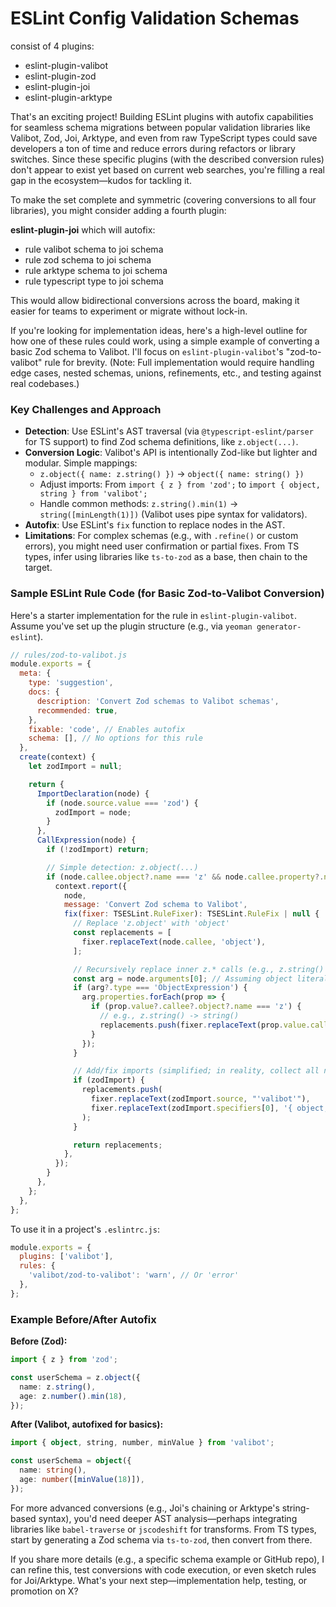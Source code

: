 # ESLint Config Validation Schemas

consist of 4 plugins:

- eslint-plugin-valibot
- eslint-plugin-zod
- eslint-plugin-joi
- eslint-plugin-arktype

That's an exciting project! Building ESLint plugins with autofix capabilities for seamless schema migrations between popular validation libraries like Valibot, Zod, Joi, Arktype, and even from raw TypeScript types could save developers a ton of time and reduce errors during refactors or library switches. Since these specific plugins (with the described conversion rules) don't appear to exist yet based on current web searches, you're filling a real gap in the ecosystem—kudos for tackling it.

To make the set complete and symmetric (covering conversions to all four libraries), you might consider adding a fourth plugin:

**eslint-plugin-joi** which will autofix:

- rule valibot schema to joi schema
- rule zod schema to joi schema
- rule arktype schema to joi schema
- rule typescript type to joi schema

This would allow bidirectional conversions across the board, making it easier for teams to experiment or migrate without lock-in.

If you're looking for implementation ideas, here's a high-level outline for how one of these rules could work, using a simple example of converting a basic Zod schema to Valibot. I'll focus on `eslint-plugin-valibot`'s "zod-to-valibot" rule for brevity. (Note: Full implementation would require handling edge cases, nested schemas, unions, refinements, etc., and testing against real codebases.)

### Key Challenges and Approach

- **Detection**: Use ESLint's AST traversal (via `@typescript-eslint/parser` for TS support) to find Zod schema definitions, like `z.object(...)`.
- **Conversion Logic**: Valibot's API is intentionally Zod-like but lighter and modular. Simple mappings:
  - `z.object({ name: z.string() })` → `object({ name: string() })`
  - Adjust imports: From `import { z } from 'zod';` to `import { object, string } from 'valibot';`
  - Handle common methods: `z.string().min(1)` → `string([minLength(1)])` (Valibot uses pipe syntax for validators).
- **Autofix**: Use ESLint's `fix` function to replace nodes in the AST.
- **Limitations**: For complex schemas (e.g., with `.refine()` or custom errors), you might need user confirmation or partial fixes. From TS types, infer using libraries like `ts-to-zod` as a base, then chain to the target.

### Sample ESLint Rule Code (for Basic Zod-to-Valibot Conversion)

Here's a starter implementation for the rule in `eslint-plugin-valibot`. Assume you've set up the plugin structure (e.g., via `yeoman generator-eslint`).

```javascript
// rules/zod-to-valibot.js
module.exports = {
  meta: {
    type: 'suggestion',
    docs: {
      description: 'Convert Zod schemas to Valibot schemas',
      recommended: true,
    },
    fixable: 'code', // Enables autofix
    schema: [], // No options for this rule
  },
  create(context) {
    let zodImport = null;

    return {
      ImportDeclaration(node) {
        if (node.source.value === 'zod') {
          zodImport = node;
        }
      },
      CallExpression(node) {
        if (!zodImport) return;

        // Simple detection: z.object(...)
        if (node.callee.object?.name === 'z' && node.callee.property?.name === 'object') {
          context.report({
            node,
            message: 'Convert Zod schema to Valibot',
            fix(fixer: TSESLint.RuleFixer): TSESLint.RuleFix | null {
              // Replace 'z.object' with 'object'
              const replacements = [
                fixer.replaceText(node.callee, 'object'),
              ];

              // Recursively replace inner z.* calls (e.g., z.string() -> string())
              const arg = node.arguments[0]; // Assuming object literal arg
              if (arg?.type === 'ObjectExpression') {
                arg.properties.forEach(prop => {
                  if (prop.value?.callee?.object?.name === 'z') {
                    // e.g., z.string() -> string()
                    replacements.push(fixer.replaceText(prop.value.callee, prop.value.callee.property.name));
                  }
                });
              }

              // Add/fix imports (simplified; in reality, collect all needed validators)
              if (zodImport) {
                replacements.push(
                  fixer.replaceText(zodImport.source, "'valibot'"),
                  fixer.replaceText(zodImport.specifiers[0], '{ object, string }') // Adjust based on used validators
                );
              }

              return replacements;
            },
          });
        }
      },
    };
  },
};
```

To use it in a project's `.eslintrc.js`:

```javascript
module.exports = {
  plugins: ['valibot'],
  rules: {
    'valibot/zod-to-valibot': 'warn', // Or 'error'
  },
};
```

### Example Before/After Autofix

**Before (Zod):**

```typescript
import { z } from 'zod';

const userSchema = z.object({
  name: z.string(),
  age: z.number().min(18),
});
```

**After (Valibot, autofixed for basics):**

```typescript
import { object, string, number, minValue } from 'valibot';

const userSchema = object({
  name: string(),
  age: number([minValue(18)]),
});
```

For more advanced conversions (e.g., Joi's chaining or Arktype's string-based syntax), you'd need deeper AST analysis—perhaps integrating libraries like `babel-traverse` or `jscodeshift` for transforms. From TS types, start by generating a Zod schema via `ts-to-zod`, then convert from there.

If you share more details (e.g., a specific schema example or GitHub repo), I can refine this, test conversions with code execution, or even sketch rules for Joi/Arktype. What's your next step—implementation help, testing, or promotion on X?
